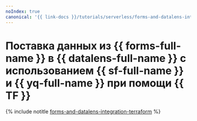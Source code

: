 ```yaml
---
noIndex: true
canonical: '{{ link-docs }}/tutorials/serverless/forms-and-datalens-integration/terraform'
---
```


# Поставка данных из {{ forms-full-name }} в {{ datalens-full-name }} с использованием {{ sf-full-name }} и {{ yq-full-name }} при помощи {{ TF }}

{% include notitle [forms-and-datalens-integration-terraform](../../../_tutorials/serverless/forms-and-datalens-integration-terraform.md) %}
